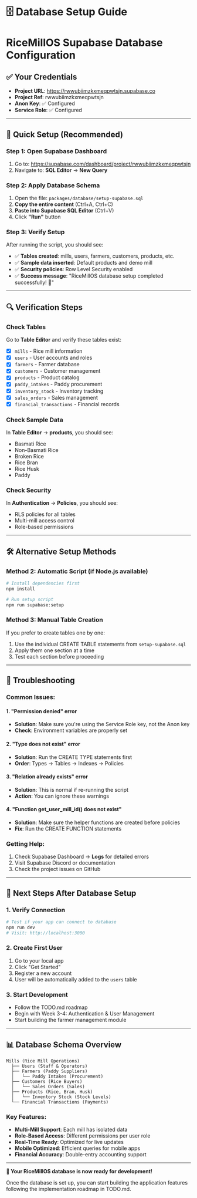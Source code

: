 # 🗄️ Database Setup Guide
# RiceMillOS Supabase Database Configuration

## ✅ Your Credentials
- **Project URL**: https://rwwubiimzkxmeqpwtsjn.supabase.co
- **Project Ref**: rwwubiimzkxmeqpwtsjn
- **Anon Key**: ✅ Configured
- **Service Role**: ✅ Configured

---

## 🚀 Quick Setup (Recommended)

### Step 1: Open Supabase Dashboard
1. Go to: https://supabase.com/dashboard/project/rwwubiimzkxmeqpwtsjn
2. Navigate to: **SQL Editor** → **New Query**

### Step 2: Apply Database Schema
1. Open the file: `packages/database/setup-supabase.sql`
2. **Copy the entire content** (Ctrl+A, Ctrl+C)
3. **Paste into Supabase SQL Editor** (Ctrl+V)
4. Click **"Run"** button

### Step 3: Verify Setup
After running the script, you should see:
- ✅ **Tables created**: mills, users, farmers, customers, products, etc.
- ✅ **Sample data inserted**: Default products and demo mill
- ✅ **Security policies**: Row Level Security enabled
- ✅ **Success message**: "RiceMillOS database setup completed successfully! 🎉"

---

## 🔍 Verification Steps

### Check Tables
Go to **Table Editor** and verify these tables exist:
- [x] `mills` - Rice mill information
- [x] `users` - User accounts and roles  
- [x] `farmers` - Farmer database
- [x] `customers` - Customer management
- [x] `products` - Product catalog
- [x] `paddy_intakes` - Paddy procurement
- [x] `inventory_stock` - Inventory tracking
- [x] `sales_orders` - Sales management
- [x] `financial_transactions` - Financial records

### Check Sample Data
In **Table Editor** → **products**, you should see:
- Basmati Rice
- Non-Basmati Rice
- Broken Rice
- Rice Bran
- Rice Husk
- Paddy

### Check Security
In **Authentication** → **Policies**, you should see:
- RLS policies for all tables
- Multi-mill access control
- Role-based permissions

---

## 🛠️ Alternative Setup Methods

### Method 2: Automatic Script (if Node.js available)
```bash
# Install dependencies first
npm install

# Run setup script
npm run supabase:setup
```

### Method 3: Manual Table Creation
If you prefer to create tables one by one:
1. Use the individual CREATE TABLE statements from `setup-supabase.sql`
2. Apply them one section at a time
3. Test each section before proceeding

---

## 🔧 Troubleshooting

### Common Issues:

#### 1. **"Permission denied" error**
- **Solution**: Make sure you're using the Service Role key, not the Anon key
- **Check**: Environment variables are properly set

#### 2. **"Type does not exist" error**
- **Solution**: Run the CREATE TYPE statements first
- **Order**: Types → Tables → Indexes → Policies

#### 3. **"Relation already exists" error**
- **Solution**: This is normal if re-running the script
- **Action**: You can ignore these warnings

#### 4. **"Function get_user_mill_id() does not exist"**
- **Solution**: Make sure the helper functions are created before policies
- **Fix**: Run the CREATE FUNCTION statements

### Getting Help:
1. Check Supabase Dashboard → **Logs** for detailed errors
2. Visit Supabase Discord or documentation
3. Check the project issues on GitHub

---

## 🎯 Next Steps After Database Setup

### 1. Verify Connection
```bash
# Test if your app can connect to database
npm run dev
# Visit: http://localhost:3000
```

### 2. Create First User
1. Go to your local app
2. Click "Get Started" 
3. Register a new account
4. User will be automatically added to the `users` table

### 3. Start Development
- Follow the TODO.md roadmap
- Begin with Week 3-4: Authentication & User Management
- Start building the farmer management module

---

## 📊 Database Schema Overview

```
Mills (Rice Mill Operations)
  ├── Users (Staff & Operators)
  ├── Farmers (Paddy Suppliers)
  │   └── Paddy Intakes (Procurement)
  ├── Customers (Rice Buyers)
  │   └── Sales Orders (Sales)
  ├── Products (Rice, Bran, Husk)
  │   └── Inventory Stock (Stock Levels)
  └── Financial Transactions (Payments)
```

### Key Features:
- **Multi-Mill Support**: Each mill has isolated data
- **Role-Based Access**: Different permissions per user role
- **Real-Time Ready**: Optimized for live updates
- **Mobile Optimized**: Efficient queries for mobile apps
- **Financial Accuracy**: Double-entry accounting support

---

**🎉 Your RiceMillOS database is now ready for development!**

Once the database is set up, you can start building the application features following the implementation roadmap in TODO.md.